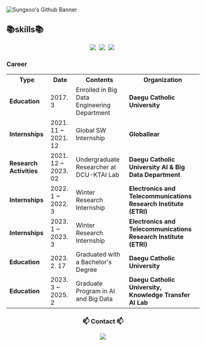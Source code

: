 <img src="https://capsule-render.vercel.app/api?type=waving&color=auto&height=200&section=header&text=Sungsoo's%20Github&fontSize=90" alt="Sungsoo's Github Banner" class="banner" />


<h2>📚skills📚</h2>

<p align="center">
  <img src="https://img.shields.io/badge/Python-3766AB?style=flat-square&logo=Python&logoColor=white"/></a>&nbsp
  <img src="https://img.shields.io/badge/TensorFlow-FF6F00?style=flat-square&logo=TensorFlow&logoColor=white"/></a>&nbsp
  <img src="https://img.shields.io/badge/Keras-D00000?style=flat-square&logo=Keras&logoColor=white"/></a>&nbsp
</p>

<h3>Career</h3>

<table>
  <tr>
    <th>Type</th>
    <th>Date</th>
    <th>Contents</th>
    <th>Organization</th>
  </tr>
  <tr>
    <td><strong>Education</strong></td>
    <td>2017. 3</td>
    <td>Enrolled in Big Data Engineering Department</td>
    <td><strong>Daegu Catholic University</strong></td>
  </tr>
  <tr>
    <td><strong>Internships</strong></td>
    <td>2021. 11 ~ 2021. 12</td>
    <td>Global SW Internship</td>
    <td><strong>Globallear</strong></td>
  </tr>
  <tr>
    <td><strong>Research Activities</strong></td>
    <td>2021. 12 ~ 2023. 02</td>
    <td>Undergraduate Researcher at DCU-KTAI Lab</td>
    <td><strong>Daegu Catholic University AI & Big Data Department</strong></td>
  </tr>
  <tr>
    <td><strong>Internships</strong></td>
    <td>2022. 1 ~ 2022. 3</td>
    <td>Winter Research Internship</td>
    <td><strong>Electronics and Telecommunications Research Institute (ETRI)</strong></td>
  </tr>
  <tr>
    <td><strong>Internships</strong></td>
    <td>2023. 1 ~ 2023. 3</td>
    <td>Winter Research Internship</td>
    <td><strong>Electronics and Telecommunications Research Institute (ETRI)</strong></td>
  </tr>
  <tr>
    <td><strong>Education</strong></td>
    <td>2023. 2. 17</td>
    <td>Graduated with a Bachelor's Degree</td>
    <td><strong>Daegu Catholic University</strong></td>
  </tr>
  <tr>
    <td><strong>Education</strong></td>
    <td>2023. 3 ~ 2025. 2</td>
    <td>Graduate Program in AI and Big Data</td>
    <td><strong>Daegu Catholic University, Knowledge Transfer AI Lab</strong></td>
  </tr>
</table>


<h3 align="center"> 📫 Contact 📫 </h3>
<p align="center">
  <a href="mailto:ksu980406@naver.com"><img src="https://img.shields.io/badge/mail-d14836?style=flat-square&logo=Gmail&logoColor=white&link=ksu980406@naver.com"/></a>
</p>
<br>




<!--
**SungsooKwon/SungsooKwon** is a ✨ _special_ ✨ repository because its `README.md` (this file) appears on your GitHub profile.

Here are some ideas to get you started:

- 🔭 I’m currently working on ...
- 🌱 I’m currently learning ...
- 👯 I’m looking to collaborate on ...
- 🤔 I’m looking for help with ...
- 💬 Ask me about ...
- 📫 How to reach me: ...
- 😄 Pronouns: ...
- ⚡ Fun fact: ...
-->
